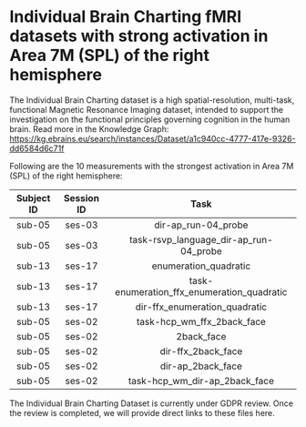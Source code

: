 # Individual Brain Charting fMRI datasets with strong activation in Area 7M (SPL) of the right hemisphere

The Individual Brain Charting dataset is a high spatial-resolution, multi-task, functional Magnetic Resonance Imaging dataset, intended to support the investigation on the functional principles governing cognition in the human brain.
Read more in the Knowledge Graph: https://kg.ebrains.eu/search/instances/Dataset/a1c940cc-4777-417e-9326-dd6584d6c71f

Following are the 10 measurements with the strongest activation in Area 7M (SPL) of the right hemisphere:

| Subject ID | Session ID | Task |
| :-: | :-: | :-: |
| sub-05 | ses-03 | dir-ap_run-04_probe|
| sub-05 | ses-03 | task-rsvp_language_dir-ap_run-04_probe|
| sub-13 | ses-17 | enumeration_quadratic|
| sub-13 | ses-17 | task-enumeration_ffx_enumeration_quadratic|
| sub-13 | ses-17 | dir-ffx_enumeration_quadratic|
| sub-05 | ses-02 | task-hcp_wm_ffx_2back_face|
| sub-05 | ses-02 | 2back_face|
| sub-05 | ses-02 | dir-ffx_2back_face|
| sub-05 | ses-02 | dir-ap_2back_face|
| sub-05 | ses-02 | task-hcp_wm_dir-ap_2back_face|


The Individual Brain Charting Dataset is currently under GDPR review. Once the review is completed, we will provide direct links to these files here.